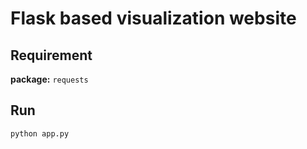 # Flask based visualization website

## Requirement
**package:** `requests`

## Run
`python app.py`
